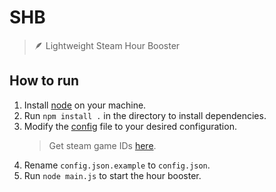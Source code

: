 # SHB
> 🪶 Lightweight Steam Hour Booster



## How to run

1. Install [node](https://nodejs.org/en/) on your machine.
2. Run `npm install .` in the directory to install dependencies.
3. Modify the [config](./config.json.example) file to your desired configuration.
    > Get steam game IDs [here](https://steamdb.info/apps/).
4. Rename `config.json.example` to `config.json`.
5. Run `node main.js` to start the hour booster.